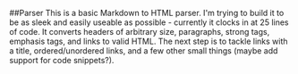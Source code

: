 ##Parser
This is a basic Markdown to HTML parser. I'm trying to build it to be as sleek and easily useable as possible - currently it clocks in at 25 lines of code. It converts headers of arbitrary size, paragraphs, strong tags, emphasis tags, and links to valid HTML. The next step is to tackle links with a title, ordered/unordered links, and a few other small things (maybe add support for code snippets?).
